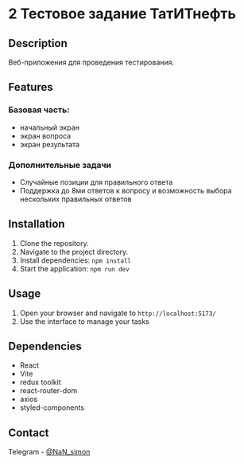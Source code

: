 # 2 Тестовое задание ТатИТнефть

## Description

Веб-приложения для проведения тестирования.

## Features

### Базовая часть:

- начальный экран
- экран вопроса
- экран результата

### Дополнительные задачи

- Случайные позиции для правильного ответа
- Поддержка до 8ми ответов к вопросу и возможность выбора нескольких правильных ответов

## Installation

1. Clone the repository.
2. Navigate to the project directory.
3. Install dependencies: `npm install`
4. Start the application: `npm run dev`

## Usage

1. Open your browser and navigate to `http://localhost:5173/`
2. Use the interface to manage your tasks

## Dependencies

- React
- Vite
- redux toolkit
- react-router-dom
- axios
- styled-components

## Contact

Telegram - [@NaN_simon](https://t.me/NaN_Simon)